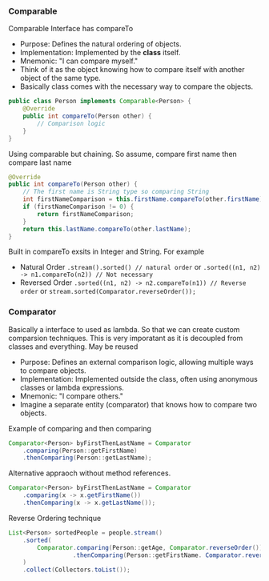 ### Comparable
Comparable Interface has compareTo

- Purpose: Defines the natural ordering of objects.
- Implementation: Implemented by the **class** itself.
- Mnemonic: "I can compare myself."
- Think of it as the object knowing how to compare itself with another object of the same type.
- Basically class comes with the necessary way to compare the objects.
```java
public class Person implements Comparable<Person> {
    @Override
    public int compareTo(Person other) {
        // Comparison logic
    }
}
```

Using comparable but chaining. So assume, compare first name then compare last name 

```java
@Override
public int compareTo(Person other) {
    // The first name is String type so comparing String
    int firstNameComparison = this.firstName.compareTo(other.firstName);
    if (firstNameComparison != 0) {
        return firstNameComparison;
    }
    return this.lastName.compareTo(other.lastName);
}
```

Built in compareTo exsits in Integer and String. 
For example 
- Natural Order `.stream().sorted() // natural order` or 
`.sorted((n1, n2) -> n1.compareTo(n2)) // Not necessary`
- Reversed Order `.sorted((n1, n2) -> n2.compareTo(n1)) // Reverse order` or 
`stream.sorted(Comparator.reverseOrder());`


### Comparator
Basically a interface to used as lambda. So that we can create custom comparsion techniques. This is very imporatant as it is decoupled from classes and everything. May be reused

- Purpose: Defines an external comparison logic, allowing multiple ways to compare objects.
- Implementation: Implemented outside the class, often using anonymous classes or lambda expressions.
- Mnemonic: "I compare others."
- Imagine a separate entity (comparator) that knows how to compare two objects.

Example of comparing and then comparing 

```java
Comparator<Person> byFirstThenLastName = Comparator
    .comparing(Person::getFirstName)
    .thenComparing(Person::getLastName);
```
Alternative appraoch without method references. 
```java
Comparator<Person> byFirstThenLastName = Comparator
    .comparing(x -> x.getFirstName())
    .thenComparing(x -> x.getLastName());
```


Reverse Ordering technique

```java
List<Person> sortedPeople = people.stream()
    .sorted(
        Comparator.comparing(Person::getAge, Comparator.reverseOrder())
                  .thenComparing(Person::getFirstName. Comparator.reverseOrder())
    )
    .collect(Collectors.toList());
```



